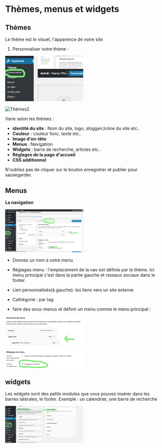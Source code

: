 # Thèmes, menus et widgets


## Thèmes 

Le thème est le visuel, l'apparence de votre site

1) Personnaliser votre thème :

<img src="images/wordpressTheme1.jpg" width="50%" height="50%" />

![Thèmes2](wordpressTheme2.png)

Varie selon les thèmes : 

- __identité du site__ : Nom du site, logo, sloggan,Icône du site etc.. 
- __Couleur__ : couleur fonc, texte etc..
- __Image d'en-tête__
- __Menus__ : Navigation
- __Widgets__ : barre de recherche, articles etc..
- __Réglages de la page d'accueil__
- __CSS additionnel__

N'oubliez pas de cliquer sur le bouton enregistrer et publier pour sauvegarder.

## Menus

__La navigation__

<img src="images/wordpressNav.jpg" width="50%" height="50%" />

- Donnez un nom à votre menu
- Réglages menu : l'emplacement de la nav est définie par le thème. Ici menu principal c'est dans la partie gauche et reseaux sociaux dans le footer
- Lien personnalisés(à gauche): les liens vers un site externe
- Cathégorie : par tag

- faire des sous-menus et définir un menu comme le menu principal :

<img src="images/sousMenu.png" width="50%" height="50%" />


## widgets 

Les widgets sont des petits modules que vous pouvez insérer dans les barres latérales, le footer. Exemple : un calendrier, une barre de recherche

<img src="images/wordpressWidgets.png" width="50%" height="50%" />